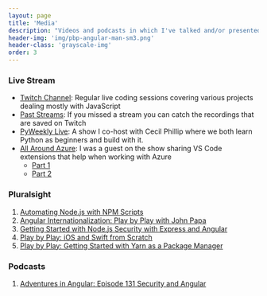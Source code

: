 ```yaml
---
layout: page
title: 'Media'
description: "Videos and podcasts in which I've talked and/or presented something."
header-img: 'img/pbp-angular-man-sm3.png'
header-class: 'grayscale-img'
order: 3
---
```


### Live Stream

- [Twitch Channel](https://twitch.tv/clarkio): Regular live coding sessions covering various projects dealing mostly with JavaScript
- [Past Streams](https://twitch.tv/clarkio/videos): If you missed a stream you can catch the recordings that are saved on Twitch
- [PyWeekly Live](https://www.youtube.com/playlist?list=PLlrxD0HtieHhMG0KVlaG9LlFpSOmJcCLa): A show I co-host with Cecil Phillip where we both learn Python as beginners and build with it.
- [All Around Azure](https://blog.allaroundazure.com/): I was a guest on the show sharing VS Code extensions that help when working with Azure
  - [Part 1](https://www.youtube.com/watch?v=CTwjrxwWoLQ)
  - [Part 2](https://www.youtube.com/watch?v=rTAWOxr210Y)

### Pluralsight

1. [Automating Node.js with NPM Scripts](https://www.pluralsight.com/courses/automating-nodejs-npm-scripts)
1. [Angular Internationalization: Play by Play with John Papa](http://bit.ly/1Q6XrJI)
1. [Getting Started with Node.js Security with Express and Angular](http://bit.ly/2cJyxhD)
1. [Play by Play: iOS and Swift from Scratch](http://bit.ly/2nvJY1j)
1. [Play by Play: Getting Started with Yarn as a Package Manager](https://www.pluralsight.com/courses/play-by-play-yarn-package-manager)

### Podcasts

1. [Adventures in Angular: Episode 131 Security and Angular](http://bit.ly/2nKfCZU)
